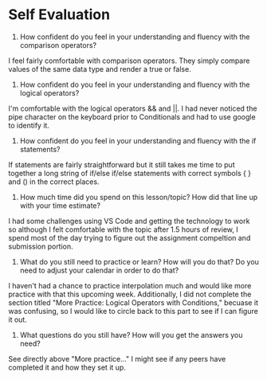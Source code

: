 # Self Evaluation

1. How confident do you feel in your understanding and fluency with the comparison operators?

I feel fairly comfortable with comparison operators. They simply compare values of the same data type and render a true or false. 

1. How confident do you feel in your understanding and fluency with the logical operators?

I'm comfortable with the logical operators && and ||. I had never noticed the pipe character on the keyboard prior to Conditionals and had to use google to identify it. 

1. How confident do you feel in your understanding and fluency with the if statements?

If statements are fairly straightforward but it still takes me time to put together a long string of if/else if/else statements with correct symbols { } and () in the correct places. 

1. How much time did you spend on this lesson/topic? How did that line up with your time estimate?

I had some challenges using VS Code and getting the technology to work so although I felt comfortable with the topic after 1.5 hours of review, I spend most of the day trying to figure out the assignment compeltion and submission portion.

1. What do you still need to practice or learn? How will you do that? Do you need to adjust your calendar in order to do that?

I haven't had a chance to practice interpolation much and would like more practice with that this upcoming week. Additionally, I did not complete the section titled "More Practice: Logical Operators with Conditions," becuase it was confusing, so I would like to circle back to this part to see if I can figure it out. 

1. What questions do you still have? How will you get the answers you need?

See directly above "More practice..." I might see if any peers have completed it and how they set it up. 
